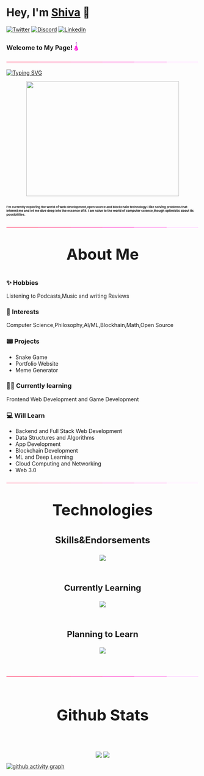 <link rel="stylesheet" type="text/css" href="style.css">

# Hey, I'm **[Shiva](https://shiva953.github.io/)** 👋


[![Twitter](https://skillicons.dev/icons?i=twitter)](https://twitter.com/Galactron71)
[![Discord](https://skillicons.dev/icons?i=discord)](https://discord.com/users/791137267535970324)
[![LinkedIn](https://skillicons.dev/icons?i=linkedin)](https://www.linkedin.com/in/shiva-seth-958114233/)


### **Welcome to My Page!** <img src="assets/flame.gif" style="position: relative;top:2.4px;" width="12" height="22">
![border-seperator](assets/borderseparator.gif)


[![Typing SVG](https://readme-typing-svg.demolab.com?font=Fira+Code&duration=2000&pause=1000&color=34F7EB&width=864&height=80&lines=A+tech+and+philosophy+enthusiast!+You+can+call+me+a+hormonal+cauldron+%3AD)](https://git.io/typing-svg)

<p align="center"><img src="assets/xyz.gif" style="display : block;margin : auto;" width="400" height="300"></p>

### <p style="font-size:8px;">I'm currently exploring the world of web development,open source and blockchain technology.I like solving problems that interest me and let me dive deep into the essence of it. I am naive to the world of computer science,though optimistic about its possibilities.</p>

![border-seperator](assets/borderseparator.gif)

## <div align="center"><p style="text-align:center; font-size:40px; font-weight:400px">**About Me**</p></div>


### **✨ Hobbies**
   Listening to Podcasts,Music and writing Reviews

### **💖 Interests**
Computer Science,Philosophy,AI/ML,Blockhain,Math,Open Source


### **📟 Projects**
* Snake Game
* Portfolio Website
* Meme Generator


### **👨‍💻️ Currently learning**
  Frontend Web Development and Game Development


### **💻 Will Learn**
* Backend and Full Stack Web Development
* Data Structures and Algorithms
* App Development
* Blockchain Development
* ML and Deep Learning
* Cloud Computing and Networking
* Web 3.0

![bd](assets/borderseparator.gif)

## <div align="center"><p style="text-align:center; font-size:40px; font-weight:400px;">**Technologies**</p></div>


### <div align="center"><p align="center"><p style="text-align : center; font-weight:200px; font-size:24px;">**Skills&Endorsements**</p></p></div>
<p align="center">
  <a href="https://skillicons.dev">
    <img src="https://skillicons.dev/icons?i=c,cpp,js,react,python,java,html,css,arduino,git,github,vscode,vim,linux,gcp,replit,figma,ps,ae,pr&perline=10" />
  </a>
</p>

![]()
### <div align="center"><p align="center"><p style="text-align : center; font-weight:200px; font-size:22px;">**Currently Learning**</p></p></div>
<p align="center">
  <a href="https://skillicons.dev">
    <img src="https://skillicons.dev/icons?i=unity,neovim,nodejs,matlab,heroku,bootstrap,wordpress,markdown" />
  </a>
</p>

![]()
### <div align="center"><p align="center"><p style="text-align : center; font-weight:200px; font-size:22px;">**Planning to Learn**</p></p></div>
<p align="center">
  <a href="https://skillicons.dev">
    <img src="https://skillicons.dev/icons?i=svelte,vue,angular,kotlin,blender,eclipse,firebase,flutter,php,mysql,postgresql,django,flask,mongodb,blockchain,docker,electron,kubernetes,ipfs,graphql,swift,solidity,ruby,rust,redis,tailwind,jquery,nextjs,dart" />
  </a>
</p>

![]()

![border](assets/borderseparator.gif)

![]()

## <div align="center"><p style="text-align:center; font-size:40px; font-weight:400px">**Github Stats**</p></div>


![]()

<!-- [![Neutron's GitHub stats](https://github-readme-stats.vercel.app/api?username=Shiva953&theme=aura)]()
[![GitHub Streak](https://streak-stats.demolab.com/?user=Shiva953&theme=dark-smoky)](https://git.io/streak-stats) -->
<p style="display:flex; align=center; justify-content:center; ">
<img src="https://github-readme-stats.vercel.app/api?username=Shiva953&theme=aura" style="margin-right:4px;">
<img src="https://streak-stats.demolab.com/?user=Shiva953&theme=dark-smoky">
</p>

[![github activity graph](https://github-readme-activity-graph.cyclic.app/graph?username=Shiva953&theme=react-dark)](https://github.com/Shiva953/github-readme-activity-graph)
<!-- - 💬 Ask me about ...
- 📫 How to reach me: ...
- 😄 Pronouns: ...
- ⚡ Fun fact: ... -->

